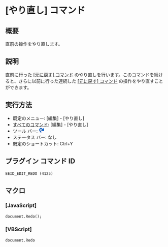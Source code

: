 # \[やり直し\] コマンド

## 概要

直前の操作をやり直します。

## 説明

直前に行った [\[元に戻す\] コマンド](edit_undo) のやり直しを行います。このコマンドを続けると、さらに以前に行った連続した
[\[元に戻す\] コマンド](edit_undo) の操作をやり直すことができます。

## 実行方法

- 既定のメニュー: \[編集\] \- \[やり直し\]
- [すべてのコマンド](../../glossary/allcommands): \[編集\] \- \[やり直し\]
- ツール バー: ![](../../images/editredo.png)
- ステータス バー: なし
- 既定のショートカット: Ctrl+Y

## プラグイン コマンド ID

```
EEID_EDIT_REDO (4125)
```

## マクロ

### \[JavaScript\]

```
document.Redo();
```

### \[VBScript\]

```
document.Redo
```
